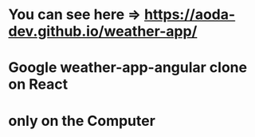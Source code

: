# You can see here => https://aoda-dev.github.io/weather-app/

# Google weather-app-angular clone on React 
# only on the Computer
